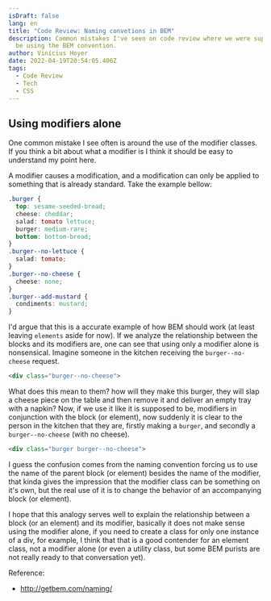 ```yaml
---
isDraft: false
lang: en
title: "Code Review: Naming convetions in BEM"
description: Common mistakes I've seen on code review where we were supposed to
  be using the BEM convention.
author: Vinícius Hoyer
date: 2022-04-19T20:54:05.406Z
tags:
  - Code Review
  - Tech
  - CSS
---
```

## Using modifiers alone

One common mistake I see often is around the use of the modifier classes. If you think a bit about what a modifier is I think it should be easy to understand my point here.

A modifier causes a modification, and a modification can only be applied to something that is already standard. Take the example bellow:

```css
.burger {
  top: sesame-seeded-bread;
  cheese: cheddar;
  salad: tomato lettuce; 
  burger: medium-rare;
  bottom: bottom-bread;
}
.burger--no-lettuce {
  salad: tomato;
}
.burger--no-cheese {
  cheese: none;
}
.burger--add-mustard {
  condiments: mustard;
}
```

I'd argue that this is a accurate example of how BEM should work (at least leaving `elements` aside for now). If we analyze the relationship between the blocks and its modifiers are, one can see that using only a modifier alone is nonsensical. Imagine someone in the kitchen receiving the `burger--no-cheese` request.

```html
<div class="burger--no-cheese">
```

What does this mean to them? how will they make this burger, they will slap a cheese piece on the table and then remove it and deliver an empty tray with a napkin? Now, if we use it like it is supposed to be, modifiers in conjunction with the block (or element), now suddenly it is clear to the person in the kitchen that they are, firstly making a `burger`, and secondly a `burger--no-cheese` (with no cheese).


```html
<div class="burger burger--no-cheese">
```

I guess the confusion comes from the naming convention forcing us to use the name of the parent block (or element) besides the name of the modifier, that kinda gives the impression that the modifier class can be something on it's own, but the real use of it is to change the behavior of an accompanying block (or element).

I hope that this analogy serves well to explain the relationship between a block (or an element) and its modifier, basically it does not make sense using the modifier alone, if you need to create a class for only one instance of a div, for example, I think that that is a good contender for an element class, not a modifier alone (or even a utility class, but some BEM purists are not really ready to that conversation yet).

Reference:
- http://getbem.com/naming/